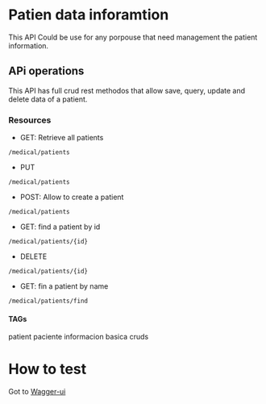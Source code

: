 # Patien data inforamtion
This API Could be use for any porpouse that need management the patient information.

## APi operations 
This API has full crud rest methodos that allow save, query, update and delete data of a patient.

### Resources 
* GET: Retrieve all patients
```
/medical/patients
```
* PUT
```
/medical/patients
```
* POST: Allow to create a patient
```
/medical/patients
```
* GET: find a patient by id
```
/medical/patients/{id}
```
* DELETE
```
/medical/patients/{id}
```
* GET: fin a patient by name
```
/medical/patients/find
```
#### TAGs
patient paciente informacion basica cruds

# How to test
Got to [Wagger-ui](http://localhost:8085/swagger-ui/index.html)